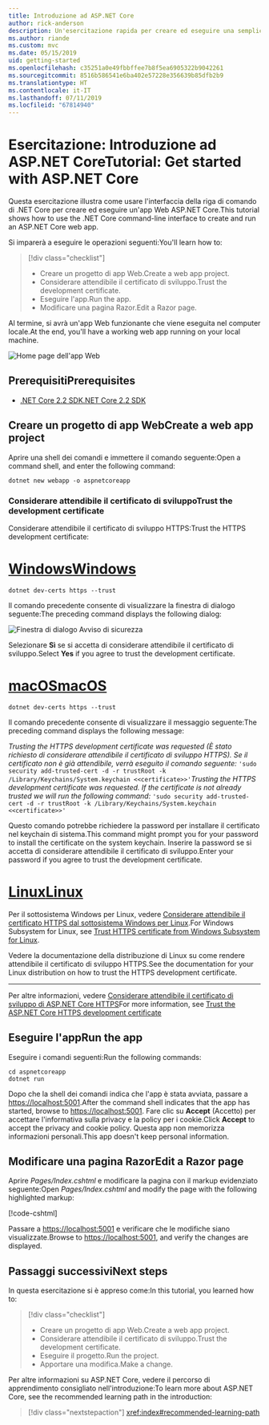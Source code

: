 ```yaml
---
title: Introduzione ad ASP.NET Core
author: rick-anderson
description: Un'esercitazione rapida per creare ed eseguire una semplice app Hello World usando ASP.NET Core.
ms.author: riande
ms.custom: mvc
ms.date: 05/15/2019
uid: getting-started
ms.openlocfilehash: c35251a0e49fbbffee7b8f5ea6905322b9042261
ms.sourcegitcommit: 8516b586541e6ba402e57228e356639b85dfb2b9
ms.translationtype: HT
ms.contentlocale: it-IT
ms.lasthandoff: 07/11/2019
ms.locfileid: "67814940"
---
```

# <a name="tutorial-get-started-with-aspnet-core"></a><span data-ttu-id="71ba8-103">Esercitazione: Introduzione ad ASP.NET Core</span><span class="sxs-lookup"><span data-stu-id="71ba8-103">Tutorial: Get started with ASP.NET Core</span></span>

<span data-ttu-id="71ba8-104">Questa esercitazione illustra come usare l'interfaccia della riga di comando di .NET Core per creare ed eseguire un'app Web ASP.NET Core.</span><span class="sxs-lookup"><span data-stu-id="71ba8-104">This tutorial shows how to use the .NET Core command-line interface to create and run an ASP.NET Core web app.</span></span>

<span data-ttu-id="71ba8-105">Si imparerà a eseguire le operazioni seguenti:</span><span class="sxs-lookup"><span data-stu-id="71ba8-105">You'll learn how to:</span></span>

> [!div class="checklist"]
> * <span data-ttu-id="71ba8-106">Creare un progetto di app Web.</span><span class="sxs-lookup"><span data-stu-id="71ba8-106">Create a web app project.</span></span>
> * <span data-ttu-id="71ba8-107">Considerare attendibile il certificato di sviluppo.</span><span class="sxs-lookup"><span data-stu-id="71ba8-107">Trust the development certificate.</span></span>
> * <span data-ttu-id="71ba8-108">Eseguire l'app.</span><span class="sxs-lookup"><span data-stu-id="71ba8-108">Run the app.</span></span>
> * <span data-ttu-id="71ba8-109">Modificare una pagina Razor.</span><span class="sxs-lookup"><span data-stu-id="71ba8-109">Edit a Razor page.</span></span>

<span data-ttu-id="71ba8-110">Al termine, si avrà un'app Web funzionante che viene eseguita nel computer locale.</span><span class="sxs-lookup"><span data-stu-id="71ba8-110">At the end, you'll have a working web app running on your local machine.</span></span>

![Home page dell'app Web](_static/home-page.png)

## <a name="prerequisites"></a><span data-ttu-id="71ba8-112">Prerequisiti</span><span class="sxs-lookup"><span data-stu-id="71ba8-112">Prerequisites</span></span>

* [<span data-ttu-id="71ba8-113">.NET Core 2.2 SDK</span><span class="sxs-lookup"><span data-stu-id="71ba8-113">.NET Core 2.2 SDK</span></span>](https://www.microsoft.com/net/download/all)

## <a name="create-a-web-app-project"></a><span data-ttu-id="71ba8-114">Creare un progetto di app Web</span><span class="sxs-lookup"><span data-stu-id="71ba8-114">Create a web app project</span></span>

<span data-ttu-id="71ba8-115">Aprire una shell dei comandi e immettere il comando seguente:</span><span class="sxs-lookup"><span data-stu-id="71ba8-115">Open a command shell, and enter the following command:</span></span>

```console
dotnet new webapp -o aspnetcoreapp
```

### <a name="trust-the-development-certificate"></a><span data-ttu-id="71ba8-116">Considerare attendibile il certificato di sviluppo</span><span class="sxs-lookup"><span data-stu-id="71ba8-116">Trust the development certificate</span></span>

<span data-ttu-id="71ba8-117">Considerare attendibile il certificato di sviluppo HTTPS:</span><span class="sxs-lookup"><span data-stu-id="71ba8-117">Trust the HTTPS development certificate:</span></span>

# <a name="windowstabwindows"></a>[<span data-ttu-id="71ba8-118">Windows</span><span class="sxs-lookup"><span data-stu-id="71ba8-118">Windows</span></span>](#tab/windows)

```console
dotnet dev-certs https --trust
```

<span data-ttu-id="71ba8-119">Il comando precedente consente di visualizzare la finestra di dialogo seguente:</span><span class="sxs-lookup"><span data-stu-id="71ba8-119">The preceding command displays the following dialog:</span></span>

![Finestra di dialogo Avviso di sicurezza](~/getting-started/_static/cert.png)

<span data-ttu-id="71ba8-121">Selezionare **Sì** se si accetta di considerare attendibile il certificato di sviluppo.</span><span class="sxs-lookup"><span data-stu-id="71ba8-121">Select **Yes** if you agree to trust the development certificate.</span></span>

# <a name="macostabmacos"></a>[<span data-ttu-id="71ba8-122">macOS</span><span class="sxs-lookup"><span data-stu-id="71ba8-122">macOS</span></span>](#tab/macos)

```console
dotnet dev-certs https --trust
```

<span data-ttu-id="71ba8-123">Il comando precedente consente di visualizzare il messaggio seguente:</span><span class="sxs-lookup"><span data-stu-id="71ba8-123">The preceding command displays the following message:</span></span>

<span data-ttu-id="71ba8-124">*Trusting the HTTPS development certificate was requested (È stato richiesto di considerare attendibile il certificato di sviluppo HTTPS). Se il certificato non è già attendibile, verrà eseguito il comando seguente:* `'sudo security add-trusted-cert -d -r trustRoot -k /Library/Keychains/System.keychain <<certificate>>'`</span><span class="sxs-lookup"><span data-stu-id="71ba8-124">*Trusting the HTTPS development certificate was requested. If the certificate is not already trusted we will run the following command:* `'sudo security add-trusted-cert -d -r trustRoot -k /Library/Keychains/System.keychain <<certificate>>'`</span></span>

<span data-ttu-id="71ba8-125">Questo comando potrebbe richiedere la password per installare il certificato nel keychain di sistema.</span><span class="sxs-lookup"><span data-stu-id="71ba8-125">This command might prompt you for your password to install the certificate on the system keychain.</span></span> <span data-ttu-id="71ba8-126">Inserire la password se si accetta di considerare attendibile il certificato di sviluppo.</span><span class="sxs-lookup"><span data-stu-id="71ba8-126">Enter your password if you agree to trust the development certificate.</span></span>

# <a name="linuxtablinux"></a>[<span data-ttu-id="71ba8-127">Linux</span><span class="sxs-lookup"><span data-stu-id="71ba8-127">Linux</span></span>](#tab/linux)

<span data-ttu-id="71ba8-128">Per il sottosistema Windows per Linux, vedere [Considerare attendibile il certificato HTTPS dal sottosistema Windows per Linux](xref:security/enforcing-ssl#wsl).</span><span class="sxs-lookup"><span data-stu-id="71ba8-128">For Windows Subsystem for Linux, see [Trust HTTPS certificate from Windows Subsystem for Linux](xref:security/enforcing-ssl#wsl).</span></span>

<span data-ttu-id="71ba8-129">Vedere la documentazione della distribuzione di Linux su come rendere attendibile il certificato di sviluppo HTTPS.</span><span class="sxs-lookup"><span data-stu-id="71ba8-129">See the documentation for your Linux distribution on how to trust the HTTPS development certificate.</span></span>

---

<span data-ttu-id="71ba8-130">Per altre informazioni, vedere [Considerare attendibile il certificato di sviluppo di ASP.NET Core HTTPS](xref:security/enforcing-ssl#trust-the-aspnet-core-https-development-certificate-on-windows-and-macos)</span><span class="sxs-lookup"><span data-stu-id="71ba8-130">For more information, see [Trust the ASP.NET Core HTTPS development certificate](xref:security/enforcing-ssl#trust-the-aspnet-core-https-development-certificate-on-windows-and-macos)</span></span>

## <a name="run-the-app"></a><span data-ttu-id="71ba8-131">Eseguire l'app</span><span class="sxs-lookup"><span data-stu-id="71ba8-131">Run the app</span></span>

<span data-ttu-id="71ba8-132">Eseguire i comandi seguenti:</span><span class="sxs-lookup"><span data-stu-id="71ba8-132">Run the following commands:</span></span>

```console
cd aspnetcoreapp
dotnet run
```

<span data-ttu-id="71ba8-133">Dopo che la shell dei comandi indica che l'app è stata avviata, passare a [https://localhost:5001](https://localhost:5001).</span><span class="sxs-lookup"><span data-stu-id="71ba8-133">After the command shell indicates that the app has started, browse to [https://localhost:5001](https://localhost:5001).</span></span> <span data-ttu-id="71ba8-134">Fare clic su **Accept** (Accetto) per accettare l'informativa sulla privacy e la policy per i cookie.</span><span class="sxs-lookup"><span data-stu-id="71ba8-134">Click **Accept** to accept the privacy and cookie policy.</span></span> <span data-ttu-id="71ba8-135">Questa app non memorizza informazioni personali.</span><span class="sxs-lookup"><span data-stu-id="71ba8-135">This app doesn't keep personal information.</span></span>

## <a name="edit-a-razor-page"></a><span data-ttu-id="71ba8-136">Modificare una pagina Razor</span><span class="sxs-lookup"><span data-stu-id="71ba8-136">Edit a Razor page</span></span>

<span data-ttu-id="71ba8-137">Aprire *Pages/Index.cshtml* e modificare la pagina con il markup evidenziato seguente:</span><span class="sxs-lookup"><span data-stu-id="71ba8-137">Open *Pages/Index.cshtml* and modify the page with the following highlighted markup:</span></span>

[!code-cshtml[](sample/index.cshtml?highlight=9)]

<span data-ttu-id="71ba8-138">Passare a [https://localhost:5001](https://localhost:5001) e verificare che le modifiche siano visualizzate.</span><span class="sxs-lookup"><span data-stu-id="71ba8-138">Browse to [https://localhost:5001](https://localhost:5001), and verify the changes are displayed.</span></span>

## <a name="next-steps"></a><span data-ttu-id="71ba8-139">Passaggi successivi</span><span class="sxs-lookup"><span data-stu-id="71ba8-139">Next steps</span></span>

<span data-ttu-id="71ba8-140">In questa esercitazione si è appreso come:</span><span class="sxs-lookup"><span data-stu-id="71ba8-140">In this tutorial, you learned how to:</span></span>

> [!div class="checklist"]
> * <span data-ttu-id="71ba8-141">Creare un progetto di app Web.</span><span class="sxs-lookup"><span data-stu-id="71ba8-141">Create a web app project.</span></span>
> * <span data-ttu-id="71ba8-142">Considerare attendibile il certificato di sviluppo.</span><span class="sxs-lookup"><span data-stu-id="71ba8-142">Trust the development certificate.</span></span>
> * <span data-ttu-id="71ba8-143">Eseguire il progetto.</span><span class="sxs-lookup"><span data-stu-id="71ba8-143">Run the project.</span></span>
> * <span data-ttu-id="71ba8-144">Apportare una modifica.</span><span class="sxs-lookup"><span data-stu-id="71ba8-144">Make a change.</span></span>

<span data-ttu-id="71ba8-145">Per altre informazioni su ASP.NET Core, vedere il percorso di apprendimento consigliato nell'introduzione:</span><span class="sxs-lookup"><span data-stu-id="71ba8-145">To learn more about ASP.NET Core, see the recommended learning path in the introduction:</span></span>

> [!div class="nextstepaction"]
> <xref:index#recommended-learning-path>
